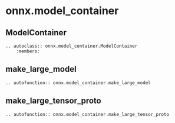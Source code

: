 # onnx.model_container


## ModelContainer

```{eval-rst}
.. autoclass:: onnx.model_container.ModelContainer
    :members:
```

## make_large_model

```{eval-rst}
.. autofunction:: onnx.model_container.make_large_model
```

## make_large_tensor_proto

```{eval-rst}
.. autofunction:: onnx.model_container.make_large_tensor_proto
```

